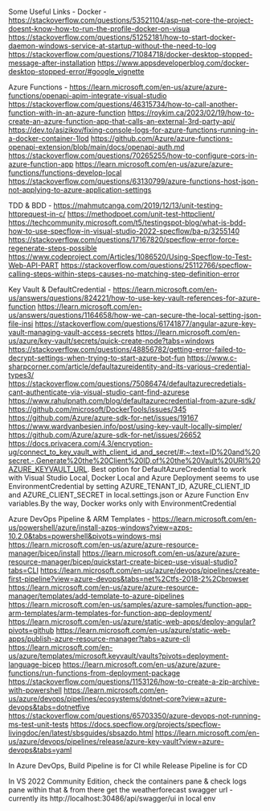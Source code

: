 
Some Useful Links - 
Docker - 
https://stackoverflow.com/questions/53521104/asp-net-core-the-project-doesnt-know-how-to-run-the-profile-docker-on-visua
https://stackoverflow.com/questions/51252181/how-to-start-docker-daemon-windows-service-at-startup-without-the-need-to-log
https://stackoverflow.com/questions/71084718/docker-desktop-stopped-message-after-installation
https://www.appsdeveloperblog.com/docker-desktop-stopped-error/#google_vignette

Azure Functions - 
https://learn.microsoft.com/en-us/azure/azure-functions/openapi-apim-integrate-visual-studio
https://stackoverflow.com/questions/46315734/how-to-call-another-function-with-in-an-azure-function
https://roykim.ca/2023/02/19/how-to-create-an-azure-function-app-that-calls-an-external-3rd-party-api/
https://dev.to/asizikov/fixing-console-logs-for-azure-functions-running-in-a-docker-container-1lod
https://github.com/Azure/azure-functions-openapi-extension/blob/main/docs/openapi-auth.md
https://stackoverflow.com/questions/70265255/how-to-configure-cors-in-azure-function-app
https://learn.microsoft.com/en-us/azure/azure-functions/functions-develop-local
https://stackoverflow.com/questions/63130799/azure-functions-host-json-not-applying-to-azure-application-settings

TDD & BDD - 
https://mahmutcanga.com/2019/12/13/unit-testing-httprequest-in-c/
https://methodpoet.com/unit-test-httpclient/
https://techcommunity.microsoft.com/t5/testingspot-blog/what-is-bdd-how-to-use-specflow-in-visual-studio-2022-specflow/ba-p/3255140
https://stackoverflow.com/questions/17167820/specflow-error-force-regenerate-steps-possible
https://www.codeproject.com/Articles/1086520/Using-Specflow-to-Test-Web-API-PART
https://stackoverflow.com/questions/25112766/specflow-calling-steps-within-steps-causes-no-matching-step-definition-error

Key Vault & DefaultCredential - 
https://learn.microsoft.com/en-us/answers/questions/824221/how-to-use-key-vault-references-for-azure-function
https://learn.microsoft.com/en-us/answers/questions/1164658/how-we-can-secure-the-local-setting-json-file-insi
https://stackoverflow.com/questions/61741877/angular-azure-key-vault-managing-vault-access-secrets
https://learn.microsoft.com/en-us/azure/key-vault/secrets/quick-create-node?tabs=windows
https://stackoverflow.com/questions/48856782/getting-error-failed-to-decrypt-settings-when-trying-to-start-azure-bot-fun
https://www.c-sharpcorner.com/article/defaultazureidentity-and-its-various-credential-types3/
https://stackoverflow.com/questions/75086474/defaultazurecredetials-cant-authenticate-via-visual-studio-cant-find-azurese
https://www.rahulpnath.com/blog/defaultazurecredential-from-azure-sdk/
https://github.com/microsoft/DockerTools/issues/345
https://github.com/Azure/azure-sdk-for-net/issues/19167
https://www.wardvanbesien.info/post/using-key-vault-locally-simpler/
https://github.com/Azure/azure-sdk-for-net/issues/26652
https://docs.privacera.com/4.3/encryption-ug/connect_to_key_vault_with_client_id_and_secret/#:~:text=ID%20and%20secret.-,Generate%20the%20Client%20ID,of%20the%20Vault%20URI%20AZURE_KEYVAULT_URL.
Best option for DefaultAzureCredential to work with Visual Studio Local, Docker Local and Azure Deployment seems to use EnvironmentCredential
by setting AZURE_TENANT_ID, AZURE_CLIENT_ID and AZURE_CLIENT_SECRET in local.settings.json or Azure Function Env variables.By the way,
Docker works only with EnvironmentCredential

Azure DevOps Pipeline & ARM Templates -
https://learn.microsoft.com/en-us/powershell/azure/install-azps-windows?view=azps-10.2.0&tabs=powershell&pivots=windows-msi
https://learn.microsoft.com/en-us/azure/azure-resource-manager/bicep/install
https://learn.microsoft.com/en-us/azure/azure-resource-manager/bicep/quickstart-create-bicep-use-visual-studio?tabs=CLI
https://learn.microsoft.com/en-us/azure/devops/pipelines/create-first-pipeline?view=azure-devops&tabs=net%2Ctfs-2018-2%2Cbrowser
https://learn.microsoft.com/en-us/azure/azure-resource-manager/templates/add-template-to-azure-pipelines
https://learn.microsoft.com/en-us/samples/azure-samples/function-app-arm-templates/arm-templates-for-function-app-deployment/
https://learn.microsoft.com/en-us/azure/static-web-apps/deploy-angular?pivots=github
https://learn.microsoft.com/en-us/azure/static-web-apps/publish-azure-resource-manager?tabs=azure-cli
https://learn.microsoft.com/en-us/azure/templates/microsoft.keyvault/vaults?pivots=deployment-language-bicep
https://learn.microsoft.com/en-us/azure/azure-functions/run-functions-from-deployment-package
https://stackoverflow.com/questions/1153126/how-to-create-a-zip-archive-with-powershell
https://learn.microsoft.com/en-us/azure/devops/pipelines/ecosystems/dotnet-core?view=azure-devops&tabs=dotnetfive
https://stackoverflow.com/questions/65703350/azure-devops-not-running-ms-test-unit-tests
https://docs.specflow.org/projects/specflow-livingdoc/en/latest/sbsguides/sbsazdo.html
https://learn.microsoft.com/en-us/azure/devops/pipelines/release/azure-key-vault?view=azure-devops&tabs=yaml

In Azure DevOps, Build Pipeline is for CI while Release Pipeline is for CD

In VS 2022 Community Edition, check the containers pane & check logs pane within that & from there get the weatherforecast 
swagger url - currently its http://localhost:30486/api/swagger/ui in local env
